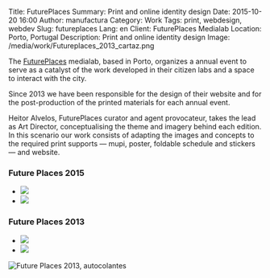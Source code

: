 Title: FuturePlaces
Summary: Print and online identity design
Date: 2015-10-20 16:00
Author: manufactura
Category: Work
Tags: print, webdesign, webdev
Slug: futureplaces
Lang: en
Client: FuturePlaces Medialab
Location: Porto, Portugal
Description: Print and online identity design
Image: /media/work/Futureplaces_2013_cartaz.png

The <a target="_blank" href="http://futureplaces.org">FuturePlaces</a> medialab, based in Porto, organizes a annual event to serve as a catalyst of the work developed in their citizen labs and a space to interact with the city.

Since 2013 we have been responsible for the design of their website and for the post-production of the printed materials for each annual event.

Heitor Alvelos, FuturePlaces curator and agent provocateur, takes the lead as Art Director, conceptualising the theme and imagery behind each edition. In this scenario our work consists of adapting the images and concepts to the required print supports — mupi, poster, foldable schedule and stickers — and website.


### Future Places 2015 

<ul class="display row small-up-1 medium-up-2">
    <li class="column"><img src="{filename}/media/work/Futureplaces_2015_mupi.png"></li>
    <li class="column"><img src="{filename}/media/work/Futureplaces_2015_cartaz.png"></li>
</ul>

### Future Places 2013 

<ul class="display row small-up-1 medium-up-2">
    <li class="column"><img src="{filename}/media/work/Futureplaces_2013_mupi.png"></li>
    <li class="column"><img src="{filename}/media/work/Futureplaces_2013_cartaz.png"></li>
</ul>

![Future Places 2013, autocolantes]({filename}/media/work/Futureplaces_2013_autocolantes.png)


